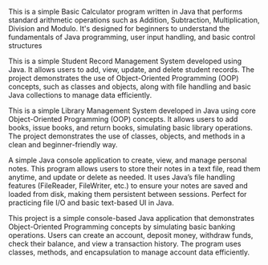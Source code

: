 This is a simple Basic Calculator program written in Java that performs standard arithmetic operations such as Addition, Subtraction, Multiplication, Division and Modulo.
It's designed for beginners to understand the fundamentals of Java programming, user input handling, and basic control structures

This is a simple Student Record Management System developed using Java. It allows users to add, view, update, and delete student records. 
The project demonstrates the use of Object-Oriented Programming (OOP) concepts, such as classes and objects, along with file handling and basic Java collections to manage data efficiently.

This is a simple Library Management System developed in Java using core Object-Oriented Programming (OOP) concepts. 
It allows users to add books, issue books, and return books, simulating basic library operations. 
The project demonstrates the use of classes, objects, and methods in a clean and beginner-friendly way.

A simple Java console application to create, view, and manage personal notes. 
This program allows users to store their notes in a text file, read them anytime, and update or delete as needed.
It uses Java’s file handling features (FileReader, FileWriter, etc.) to ensure your notes are saved and loaded from disk, making them persistent between sessions. 
Perfect for practicing file I/O and basic text-based UI in Java.

This project is a simple console-based Java application that demonstrates Object-Oriented Programming concepts by simulating basic banking operations.
Users can create an account, deposit money, withdraw funds, check their balance, and view a transaction history. 
The program uses classes, methods, and encapsulation to manage account data efficiently.
